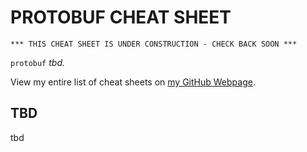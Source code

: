 # PROTOBUF CHEAT SHEET

```
*** THIS CHEAT SHEET IS UNDER CONSTRUCTION - CHECK BACK SOON ***
```

`protobuf` _tbd._

View my entire list of cheat sheets on
[my GitHub Webpage](https://jeffdecola.github.io/my-cheat-sheets/).

## TBD

tbd